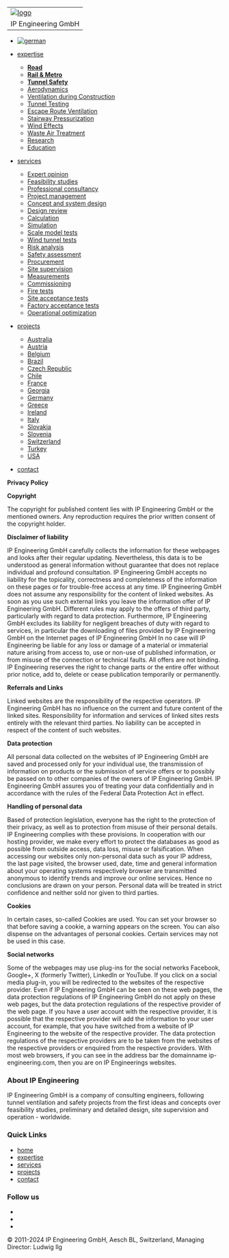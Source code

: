 [](https://www.ip-engineering.com/ "IP Engineering GmbH")

|     |
| --- |
| [![logo](images/logo_white_bg.gif)](https://www.ip-engineering.com/ "IP Engineering GmbH") |
| IP Engineering GmbH |

* [![german](images/german_language.png)](https://www.ip-engineering.ch/datenschutz.html)
* [expertise](https://www.ip-engineering.com/expertise/)
    
    * [**Road**](https://www.ip-engineering.com/expertise/road/)
    * [**Rail & Metro**](https://www.ip-engineering.com/expertise/rail-metro/)
    * [**Tunnel Safety**](https://www.ip-engineering.com/expertise/tunnel-safety/)
    * [Aerodynamics](https://www.ip-engineering.com/)
    * [Ventilation during Construction](https://www.ip-engineering.com/)
    * [Tunnel Testing](https://www.ip-engineering.com/)
    * [Escape Route Ventilation](https://www.ip-engineering.com/)
    * [Stairway Pressurization](https://www.ip-engineering.com/)
    * [Wind Effects](https://www.ip-engineering.com/)
    * [Waste Air Treatment](https://www.ip-engineering.com/)
    * [Research](https://www.ip-engineering.com/)
    * [Education](https://www.ip-engineering.com/)
    
* [services](https://www.ip-engineering.com/services/)
    
    * [Expert opinion](https://www.ip-engineering.com/services/)
    * [Feasibility studies](https://www.ip-engineering.com/services/)
    * [Professional consultancy](https://www.ip-engineering.com/services/)
    * [Project management](https://www.ip-engineering.com/services/)
    * [Concept and system design](https://www.ip-engineering.com/services/)
    * [Design review](https://www.ip-engineering.com/services/)
    * [Calculation](https://www.ip-engineering.com/services/)
    * [Simulation](https://www.ip-engineering.com/services/)
    * [Scale model tests](https://www.ip-engineering.com/services/)
    * [Wind tunnel tests](https://www.ip-engineering.com/services/)
    * [Risk analysis](https://www.ip-engineering.com/services/)
    * [Safety assessment](https://www.ip-engineering.com/services/)
    * [Procurement](https://www.ip-engineering.com/services/)
    * [Site supervision](https://www.ip-engineering.com/services/)
    * [Measurements](https://www.ip-engineering.com/services/)
    * [Commissioning](https://www.ip-engineering.com/services/)
    * [Fire tests](https://www.ip-engineering.com/services/)
    * [Site acceptance tests](https://www.ip-engineering.com/services/)
    * [Factory acceptance tests](https://www.ip-engineering.com/services/)
    * [Operational optimization](https://www.ip-engineering.com/services/)
    
* [projects](https://www.ip-engineering.com/projects/)
    
    * [Australia](https://www.ip-engineering.com/projects/)
    * [Austria](https://www.ip-engineering.com/projects/)
    * [Belgium](https://www.ip-engineering.com/projects/)
    * [Brazil](https://www.ip-engineering.com/projects/)
    * [Czech Republic](https://www.ip-engineering.com/projects/)
    * [Chile](https://www.ip-engineering.com/projects/)
    * [France](https://www.ip-engineering.com/projects/)
    * [Georgia](https://www.ip-engineering.com/projects/)
    * [Germany](https://www.ip-engineering.com/projects/)
    * [Greece](https://www.ip-engineering.com/projects/)
    * [Ireland](https://www.ip-engineering.com/projects/)
    * [Italy](https://www.ip-engineering.com/projects/)
    * [Slovakia](https://www.ip-engineering.com/projects/)
    * [Slovenia](https://www.ip-engineering.com/projects/)
    * [Switzerland](https://www.ip-engineering.com/projects/)
    * [Turkey](https://www.ip-engineering.com/projects/)
    * [USA](https://www.ip-engineering.com/projects/)
    
* [contact](https://www.ip-engineering.com/contact.html)

**Privacy Policy**

**Copyright**

The copyright for published content lies with IP Engineering GmbH or the mentioned owners. Any reproduction requires the prior written consent of the copyright holder.

**Disclaimer of liability**

IP Engineering GmbH carefully collects the information for these webpages and looks after their regular updating. Nevertheless, this data is to be understood as general information without guarantee that does not replace individual and profound consultation. IP Engineering GmbH accepts no liability for the topicality, correctness and completeness of the information on these pages or for trouble-free access at any time. IP Engineering GmbH does not assume any responsibility for the content of linked websites. As soon as you use such external links you leave the information offer of IP Engineering GmbH. Different rules may apply to the offers of third party, particularly with regard to data protection. Furthermore, IP Engineering GmbH excludes its liability for negligent breaches of duty with regard to services, in particular the downloading of files provided by IP Engineering GmbH on the Internet pages of IP Engineering GmbH In no case will IP Engineering be liable for any loss or damage of a material or immaterial nature arising from access to, use or non-use of published information, or from misuse of the connection or technical faults. All offers are not binding. IP Engineering reserves the right to change parts or the entire offer without prior notice, add to, delete or cease publication temporarily or permanently.

**Referrals and Links**

Linked websites are the responsibility of the respective operators. IP Engineering GmbH has no influence on the current and future content of the linked sites. Responsibility for information and services of linked sites rests entirely with the relevant third parties. No liability can be accepted in respect of the content of such websites.

**Data protection**

All personal data collected on the websites of IP Engineering GmbH are saved and processed only for your individual use, the transmission of information on products or the submission of service offers or to possibly be passed on to other companies of the owners of IP Engineering GmbH. IP Engineering GmbH assures you of treating your data confidentially and in accordance with the rules of the Federal Data Protection Act in effect.

**Handling of personal data**

Based of protection legislation, everyone has the right to the protection of their privacy, as well as to protection from misuse of their personal details. IP Engineering complies with these provisions. In cooperation with our hosting provider, we make every effort to protect the databases as good as possible from outside access, data loss, misuse or falsification. When accessing our websites only non-personal data such as your IP address, the last page visited, the browser used, date, time and general information about your operating systems respectively browser are transmitted anonymous to identify trends and improve our online services. Hence no conclusions are drawn on your person. Personal data will be treated in strict confidence and neither sold nor given to third parties.

**Cookies**

In certain cases, so-called Cookies are used. You can set your browser so that before saving a cookie, a warning appears on the screen. You can also dispense on the advantages of personal cookies. Certain services may not be used in this case.

**Social networks**

Some of the webpages may use plug-ins for the social networks Facebook, Google+, X (formerly Twitter), LinkedIn or YouTube. If you click on a social media plug-in, you will be redirected to the websites of the respective provider. Even if IP Engineering GmbH can be seen on these web pages, the data protection regulations of IP Engineering GmbH do not apply on these web pages, but the data protection regulations of the respective provider of the web page. If you have a user account with the respective provider, it is possible that the respective provider will add the information to your user account, for example, that you have switched from a website of IP Engineering to the website of the respective provider. The data protection regulations of the respective providers are to be taken from the websites of the respective providers or enquired from the respective providers. With most web browsers, if you can see in the address bar the domainname ip-engineering.com, then you are on IP Engineerings websites.

### About IP Engineering

IP Engineering GmbH is a company of consulting engineers, following tunnel ventilation and safety projects from the first ideas and concepts over feasibility studies, preliminary and detailed design, site supervision and operation - worldwide.

### Quick Links

* [home](https://www.ip-engineering.com/ "IP Engineering GmbH")
* [expertise](https://www.ip-engineering.com/expertise/)
* [services](https://www.ip-engineering.com/services/)
* [projects](https://www.ip-engineering.com/projects/)
* [contact](https://www.ip-engineering.com/contact.html)

### Follow us

* [](https://www.facebook.com/IPengineeringGmbH)
* [](https://x.com/ip_engineering)
* [](https://www.linkedin.com/company/ip_engineering)

© 2011-2024 IP Engineering GmbH, Aesch BL, Switzerland, Managing Director: Ludwig Ilg

[](https://www.ip-engineering.com/ "IP Engineering GmbH")